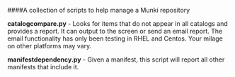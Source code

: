 ####A collection of scripts to help manage a Munki repository


**catalogcompare.py** - Looks for items that do not appear in all catalogs and provides a report.  It can output to the screen or send an email report.  The email functionality has only been testing in RHEL and Centos.  Your milage on other platforms may vary.

**manifestdependency.py** - Given a manifest, this script will report all other manifests that include it.